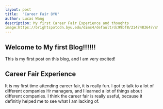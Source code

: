 ```yaml
---
layout: post
title:  "Career Fair BYU"
author: Lucas Wang
description: My first Career Fair Experience and thoughts
image:https://brightspotcdn.byu.edu/dims4/default/dc99bf8/2147483647/strip/true/crop/1024x576+0+25/resize/800x450!/quality/90/?url=https%3A%2F%2Fbrigham-young-brightspot-us-east-2.s3.us-east-2.amazonaws.com%2F46%2F4b%2F456af6f540ed807311975fbc4c93%2Fstem-fair-promo-1024x683.jpg
--- 
```

## Welcome to My first Blog!!!!!!
This is my first post on this blog, and I am very excited!
## Career Fair Experience 
It is my first time attending career fair, it is really fun. I got to talk to a lot of different companies Hr managers, and I learned a lot of things about different companies. I think the career fair is really useful, because it definitly helped me to see what I am lacking of.
